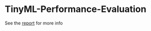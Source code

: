# TinyML-Performance-Evaluation

See the [report](https://github.com/MartaCaffagnini/TinyML-Performance-Evaluation/blob/main/Report.pdf) for more info
